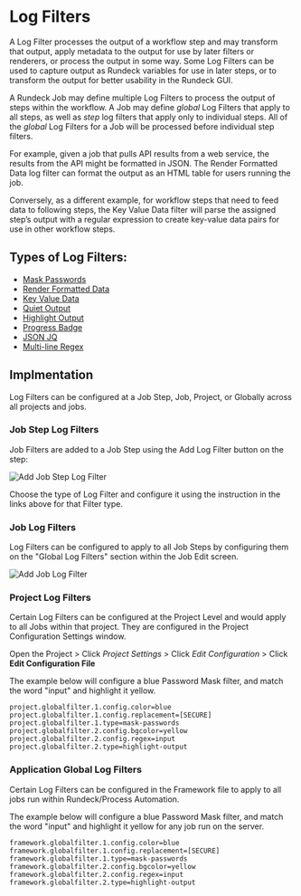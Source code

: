 # Log Filters

A Log Filter processes the output of a workflow step and may transform that output, apply metadata to the output for use by later filters or renderers, or process the output in some way. Some Log Filters can be used to capture output as Rundeck variables for use in later steps, or to transform the output for better usability in the Rundeck GUI.

A Rundeck Job may define multiple Log Filters to process the output of steps within the workflow. A Job may define *global* Log Filters that apply to all steps, as well as *step* log filters that apply only to individual steps. All of the *global* Log Filters for a Job will be processed before individual step filters.

For example, given a job that pulls API results from a web service, the results from the API might be formatted in JSON. The Render Formatted Data log filter can format the output as an HTML table for users running the job.

Conversely, as a different example, for workflow steps that need to feed data to following steps, the Key Value Data filter will parse the assigned step’s output with a regular expression to create key-value data pairs for use in other workflow steps.

## Types of Log Filters:

- [Mask Passwords](/manual/log-filters/mask-passwords.md)
- [Render Formatted Data](/manual/log-filters/render-formatted-data.md)
- [Key Value Data](/manual/log-filters/key-value-data.md)
- [Quiet Output](/manual/log-filters/quiet-output.md)
- [Highlight Output](/manual/log-filters/highlight-output.md)
- [Progress Badge](/manual/log-filters/progress-badge.md)
- [JSON JQ](/manual/log-filters/json-jq.md)
- [Multi-line Regex](/manual/log-filters/multi-line-regex.md)

## Implmentation

Log Filters can be configured at a Job Step, Job, Project, or Globally across all projects and jobs.

### Job Step Log Filters

Job Filters are added to a Job Step using the Add Log Filter button on the step:

![Add Job Step Log Filter](@assets/img/logfilter-jobstep-add.png)

Choose the type of Log Filter and configure it using the instruction in the links above for that Filter type.

### Job Log Filters

Log Filters can be configured to apply to all Job Steps by configuring them on the "Global Log Filters" section within the Job Edit screen.

![Add Job Log Filter](@assets/img/logfilter-job-add.png)

### Project Log Filters

Certain Log Filters can be configured at the Project Level and would apply to all Jobs within that project.  They are configured in the Project Configuration Settings window.

Open the Project > Click _Project Settings_ > Click _Edit Configuration_ > Click **Edit Configuration File**

The example below will configure a blue Password Mask filter, and match the word "input" and highlight it yellow.

```
project.globalfilter.1.config.color=blue
project.globalfilter.1.config.replacement=[SECURE]
project.globalfilter.1.type=mask-passwords
project.globalfilter.2.config.bgcolor=yellow
project.globalfilter.2.config.regex=input
project.globalfilter.2.type=highlight-output
```

### Application Global Log Filters

Certain Log Filters can be configured in the Framework file to apply to all jobs run within Rundeck/Process Automation.  

The example below will configure a blue Password Mask filter, and match the word "input" and highlight it yellow for any job run on the server.

```
framework.globalfilter.1.config.color=blue
framework.globalfilter.1.config.replacement=[SECURE]
framework.globalfilter.1.type=mask-passwords
framework.globalfilter.2.config.bgcolor=yellow
framework.globalfilter.2.config.regex=input
framework.globalfilter.2.type=highlight-output
```